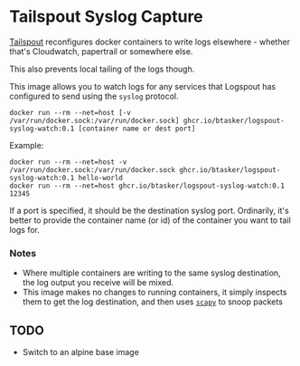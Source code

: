 Tailspout Syslog Capture
==========================

[Tailspout](https://github.com/gliderlabs/logspout) reconfigures docker containers to write logs elsewhere - whether that's Cloudwatch, papertrail or somewhere else.

This also prevents local tailing of the logs though.

This image allows you to watch logs for any services that Logspout has configured to send using the `syslog` protocol.

    docker run --rm --net=host [-v /var/run/docker.sock:/var/run/docker.sock] ghcr.io/btasker/logspout-syslog-watch:0.1 [container name or dest port]

Example:

    docker run --rm --net=host -v /var/run/docker.sock:/var/run/docker.sock ghcr.io/btasker/logspout-syslog-watch:0.1 hello-world
    docker run --rm --net=host ghcr.io/btasker/logspout-syslog-watch:0.1 12345

If a port is specified, it should be the destination syslog port. Ordinarily, it's better to provide the container name (or id) of the container you want to tail logs for.


### Notes

- Where multiple containers are writing to the same syslog destination, the log output you receive will be mixed.
- This image makes no changes to running containers, it simply inspects them to get the log destination, and then uses [`scapy`](https://scapy.net/) to snoop packets



## TODO

- Switch to an alpine base image

